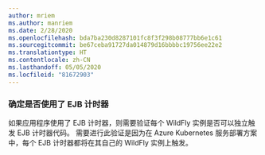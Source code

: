 ```yaml
---
author: mriem
ms.author: manriem
ms.date: 2/28/2020
ms.openlocfilehash: bda7ba230d8287101fc8f3f298b08777bb6e1c61
ms.sourcegitcommit: be67ceba91727da014879d16bbbbc19756ee22e2
ms.translationtype: HT
ms.contentlocale: zh-CN
ms.lasthandoff: 05/05/2020
ms.locfileid: "81672903"
---
```

### <a name="determine-whether-ejb-timers-are-in-use"></a>确定是否使用了 EJB 计时器

如果应用程序使用了 EJB 计时器，则需要验证每个 WildFly 实例是否可以独立触发 EJB 计时器代码。 需要进行此验证是因为在 Azure Kubernetes 服务部署方案中，每个 EJB 计时器都将在其自己的 WildFly 实例上触发。
